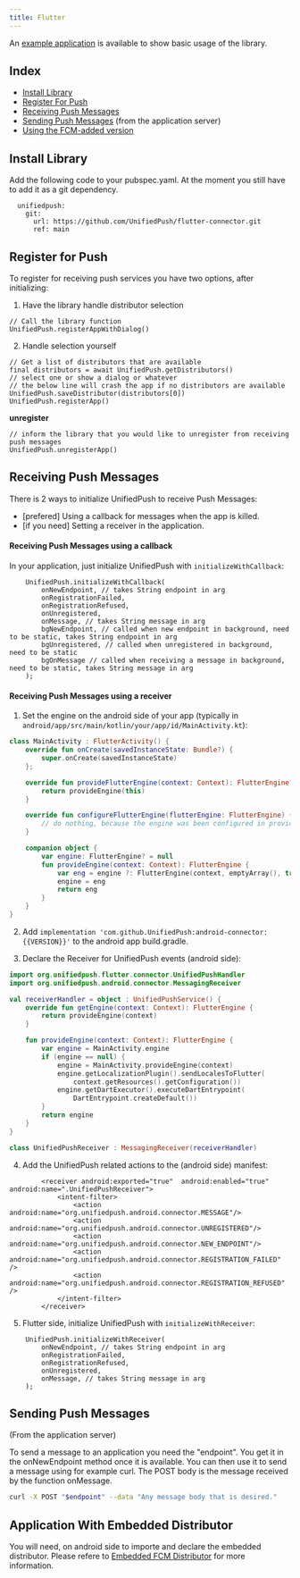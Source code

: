 ```yaml
---
title: Flutter
---
```


An [example application](https://github.com/UnifiedPush/flutter-connector/tree/main/example) is available to show basic usage of the library.

## Index

* [Install Library](#install-library)
* [Register For Push](#register-for-push)
* [Receiving Push Messages](#receiving-push-messages)
* [Sending Push Messages](#sending-push-messages) (from the application server)
* [Using the FCM-added version](#using-the-fcm-added-version)


## Install Library

Add the following code to your pubspec.yaml. At the moment you still have to add it as a git dependency.
```pubspec
  unifiedpush:
    git:
      url: https://github.com/UnifiedPush/flutter-connector.git
      ref: main
```

## Register for Push

To register for receiving push services you have two options, after initializing:

1. Have the library handle distributor selection
```flutter
// Call the library function
UnifiedPush.registerAppWithDialog()
```

2. Handle selection yourself
```flutter
// Get a list of distributors that are available
final distributors = await UnifiedPush.getDistributors()
// select one or show a dialog or whatever
// the below line will crash the app if no distributors are available
UnifiedPush.saveDistributor(distributors[0])
UnifiedPush.registerApp()
```

**unregister**
```flutter
// inform the library that you would like to unregister from receiving push messages
UnifiedPush.unregisterApp()
```

## Receiving Push Messages

There is 2 ways to initialize UnifiedPush to receive Push Messages:
* [prefered] Using a callback for messages when the app is killed.
* [if you need] Setting a receiver in the application.

#### Receiving Push Messages using a callback

In your application, just initialize UnifiedPush with `initializeWithCallback`:

```flutter
    UnifiedPush.initializeWithCallback(
        onNewEndpoint, // takes String endpoint in arg
        onRegistrationFailed,
        onRegistrationRefused,
        onUnregistered,
        onMessage, // takes String message in arg
        bgNewEndpoint, // called when new endpoint in background, need to be static, takes String endpoint in arg
        bgUnregistered, // called when unregistered in background, need to be static
        bgOnMessage // called when receiving a message in background, need to be static, takes String message in arg
    );
```

#### Receiving Push Messages using a receiver

1. Set the engine on the android side of your app (typically in `android/app/src/main/kotlin/your/app/id/MainActivity.kt`):

```kotlin
class MainActivity : FlutterActivity() {
    override fun onCreate(savedInstanceState: Bundle?) {
        super.onCreate(savedInstanceState)
    };

    override fun provideFlutterEngine(context: Context): FlutterEngine? {
        return provideEngine(this)
    }

    override fun configureFlutterEngine(flutterEngine: FlutterEngine) {
        // do nothing, because the engine was been configured in provideEngine
    }

    companion object {
        var engine: FlutterEngine? = null
        fun provideEngine(context: Context): FlutterEngine {
            var eng = engine ?: FlutterEngine(context, emptyArray(), true, false)
            engine = eng
            return eng
        }
    }
}
```

2. Add `implementation 'com.github.UnifiedPush:android-connector:{{VERSION}}'` to the android app build.gradle.

3. Declare the Receiver for UnifiedPush events (android side):

```kotlin
import org.unifiedpush.flutter.connector.UnifiedPushHandler
import org.unifiedpush.android.connector.MessagingReceiver

val receiverHandler = object : UnifiedPushService() {
    override fun getEngine(context: Context): FlutterEngine {
        return provideEngine(context)
    }

    fun provideEngine(context: Context): FlutterEngine {
        var engine = MainActivity.engine
        if (engine == null) {
            engine = MainActivity.provideEngine(context)
            engine.getLocalizationPlugin().sendLocalesToFlutter(
                context.getResources().getConfiguration())
            engine.getDartExecutor().executeDartEntrypoint(
                DartEntrypoint.createDefault())
        }
        return engine
    }
}

class UnifiedPushReceiver : MessagingReceiver(receiverHandler)
```

4. Add the UnifiedPush related actions to the (android side) manifest:

```
        <receiver android:exported="true"  android:enabled="true"  android:name=".UnifiedPushReceiver">
            <intent-filter>
                <action android:name="org.unifiedpush.android.connector.MESSAGE"/>
                <action android:name="org.unifiedpush.android.connector.UNREGISTERED"/>
                <action android:name="org.unifiedpush.android.connector.NEW_ENDPOINT"/>
                <action android:name="org.unifiedpush.android.connector.REGISTRATION_FAILED" />
                <action android:name="org.unifiedpush.android.connector.REGISTRATION_REFUSED" />
            </intent-filter>
        </receiver>
```

5. Flutter side, initialize UnifiedPush with `initializeWithReceiver`:

```flutter
    UnifiedPush.initializeWithReceiver(
        onNewEndpoint, // takes String endpoint in arg
        onRegistrationFailed,
        onRegistrationRefused,
        onUnregistered,
        onMessage, // takes String message in arg
    );
```

## Sending Push Messages
(From the application server)

To send a message to an application you need the "endpoint". You get it in the onNewEndpoint method once it is available. You can then use it to send a message using for example curl. The POST body is the message received by the function onMessage.

```bash
curl -X POST "$endpoint" --data "Any message body that is desired."
```

## Application With Embedded Distributor

You will need, on android side to importe and declare the embedded distributor. Please refere to [Embedded FCM Distributor](/developers/embedded_fcm/) for more information.

